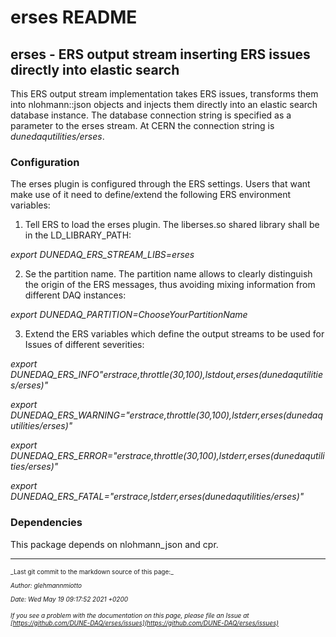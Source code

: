 # erses README
## erses - ERS output stream inserting ERS issues directly into elastic search
This ERS output stream implementation takes ERS issues, transforms them into nlohmann::json objects and injects them directly into an elastic search database instance. The database connection string is specified as a parameter to the erses stream. At CERN the connection string is _dunedaqutilities/erses_.

### Configuration
The erses plugin is configured through the ERS settings. Users that want make use of it need to define/extend the following ERS environment variables:


1. Tell ERS to load the erses plugin. The liberses.so shared library shall be in the LD_LIBRARY_PATH:

_export  DUNEDAQ_ERS_STREAM_LIBS=erses_



2. Se the partition name. The partition name allows to clearly distinguish the origin of the ERS messages, thus avoiding mixing information from different DAQ instances:

_export DUNEDAQ_PARTITION=ChooseYourPartitionName_



3. Extend the ERS variables which define the output streams to be used for Issues of different severities:
  
_export DUNEDAQ_ERS_INFO"erstrace,throttle(30,100),lstdout,erses(dunedaqutilities/erses)"_

_export DUNEDAQ_ERS_WARNING="erstrace,throttle(30,100),lstderr,erses(dunedaqutilities/erses)"_

_export DUNEDAQ_ERS_ERROR="erstrace,throttle(30,100),lstderr,erses(dunedaqutilities/erses)"_

_export DUNEDAQ_ERS_FATAL="erstrace,lstderr,erses(dunedaqutilities/erses)"_

### Dependencies
This package depends on nlohmann_json and cpr. 

-----

<font size="1">
_Last git commit to the markdown source of this page:_


_Author: glehmannmiotto_

_Date: Wed May 19 09:17:52 2021 +0200_

_If you see a problem with the documentation on this page, please file an Issue at [https://github.com/DUNE-DAQ/erses/issues](https://github.com/DUNE-DAQ/erses/issues)_
</font>
